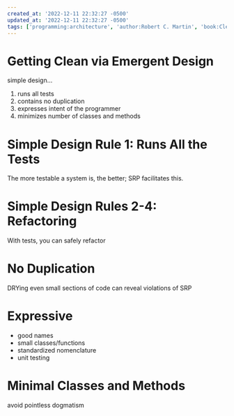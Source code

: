 ```yaml
---
created_at: '2022-12-11 22:32:27 -0500'
updated_at: '2022-12-11 22:32:27 -0500'
tags: ['programming:architecture', 'author:Robert C. Martin', 'book:Clean Code']
---
```


# Getting Clean via Emergent Design

simple design...

1. runs all tests
2. contains no duplication
3. expresses intent of the programmer
4. minimizes number of classes and methods

# Simple Design Rule 1: Runs All the Tests

The more testable a system is, the better; SRP facilitates this.

# Simple Design Rules 2-4: Refactoring

With tests, you can safely refactor

# No Duplication

DRYing even small sections of code can reveal violations of SRP

# Expressive

- good names
- small classes/functions
- standardized nomenclature
- unit testing

# Minimal Classes and Methods

avoid pointless dogmatism

